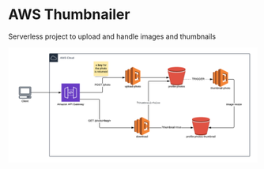 # AWS Thumbnailer

Serverless project to upload and handle images and thumbnails

[![Architecture](./AWS%20Thumbnailer.png)](./AWS%20Thumbnailer.png)  
